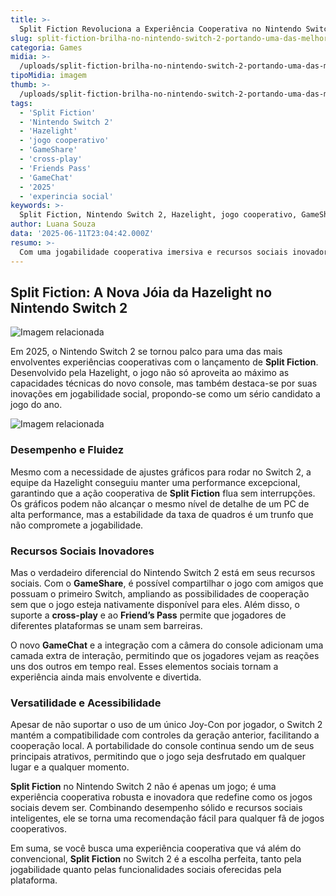 ```yaml
---
title: >-
  Split Fiction Revoluciona a Experiência Cooperativa no Nintendo Switch 2 em 2025
slug: split-fiction-brilha-no-nintendo-switch-2-portando-uma-das-melhores-experiencias-cooperativas-de-2025
categoria: Games
midia: >-
  /uploads/split-fiction-brilha-no-nintendo-switch-2-portando-uma-das-melhores-experiencias-cooperativas-de-2025-thumb.webp
tipoMidia: imagem
thumb: >-
  /uploads/split-fiction-brilha-no-nintendo-switch-2-portando-uma-das-melhores-experiencias-cooperativas-de-2025-thumb.webp
tags:
  - 'Split Fiction'
  - 'Nintendo Switch 2'
  - 'Hazelight'
  - 'jogo cooperativo'
  - 'GameShare'
  - 'cross-play'
  - 'Friends Pass'
  - 'GameChat'
  - '2025'
  - 'experincia social'
keywords: >-
  Split Fiction, Nintendo Switch 2, Hazelight, jogo cooperativo, GameShare, cross-play, Friend's Pass, GameChat, 2025, experiência social
author: Luana Souza
data: '2025-06-11T23:04:42.000Z'
resumo: >-
  Com uma jogabilidade cooperativa imersiva e recursos sociais inovadores, Split Fiction no Nintendo Switch 2 se destaca como um forte concorrente ao título de jogo do ano de 2025.
---
```


## Split Fiction: A Nova Jóia da Hazelight no Nintendo Switch 2

![Imagem relacionada](/uploads/split-fiction-brilha-no-nintendo-switch-2-portando-uma-das-melhores-experiencias-cooperativas-de-2025-0.webp)

Em 2025, o Nintendo Switch 2 se tornou palco para uma das mais envolventes experiências cooperativas com o lançamento de **Split Fiction**. Desenvolvido pela Hazelight, o jogo não só aproveita ao máximo as capacidades técnicas do novo console, mas também destaca-se por suas inovações em jogabilidade social, propondo-se como um sério candidato a jogo do ano.

![Imagem relacionada](/uploads/split-fiction-brilha-no-nintendo-switch-2-portando-uma-das-melhores-experiencias-cooperativas-de-2025-1.jpeg)

### Desempenho e Fluidez

Mesmo com a necessidade de ajustes gráficos para rodar no Switch 2, a equipe da Hazelight conseguiu manter uma performance excepcional, garantindo que a ação cooperativa de **Split Fiction** flua sem interrupções. Os gráficos podem não alcançar o mesmo nível de detalhe de um PC de alta performance, mas a estabilidade da taxa de quadros é um trunfo que não compromete a jogabilidade.

### Recursos Sociais Inovadores

Mas o verdadeiro diferencial do Nintendo Switch 2 está em seus recursos sociais. Com o **GameShare**, é possível compartilhar o jogo com amigos que possuam o primeiro Switch, ampliando as possibilidades de cooperação sem que o jogo esteja nativamente disponível para eles. Além disso, o suporte a **cross-play** e ao **Friend’s Pass** permite que jogadores de diferentes plataformas se unam sem barreiras.

O novo **GameChat** e a integração com a câmera do console adicionam uma camada extra de interação, permitindo que os jogadores vejam as reações uns dos outros em tempo real. Esses elementos sociais tornam a experiência ainda mais envolvente e divertida.

### Versatilidade e Acessibilidade

Apesar de não suportar o uso de um único Joy-Con por jogador, o Switch 2 mantém a compatibilidade com controles da geração anterior, facilitando a cooperação local. A portabilidade do console continua sendo um de seus principais atrativos, permitindo que o jogo seja desfrutado em qualquer lugar e a qualquer momento.

**Split Fiction** no Nintendo Switch 2 não é apenas um jogo; é uma experiência cooperativa robusta e inovadora que redefine como os jogos sociais devem ser. Combinando desempenho sólido e recursos sociais inteligentes, ele se torna uma recomendação fácil para qualquer fã de jogos cooperativos.

Em suma, se você busca uma experiência cooperativa que vá além do convencional, **Split Fiction** no Switch 2 é a escolha perfeita, tanto pela jogabilidade quanto pelas funcionalidades sociais oferecidas pela plataforma.